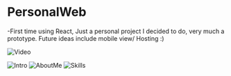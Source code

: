# PersonalWeb
-First time using React,
Just a personal project I decided to do, very much a prototype. Future ideas include mobile view/ Hosting :)

![Video](https://youtu.be/HMJsjlnhgdw)

![Intro](https://github.com/JoseGonzCSE/PersonalWeb2/assets/116050946/6545ef0f-eeb0-4efc-8f43-d2ddf3da4972)
![AboutMe](https://github.com/JoseGonzCSE/PersonalWeb2/assets/116050946/5fec9fba-2d67-4d63-86a8-f6b2f187b3bb)
![Skills](https://github.com/JoseGonzCSE/PersonalWeb2/assets/116050946/786eee32-f17d-49b1-9992-136d6c8bcdcd)
